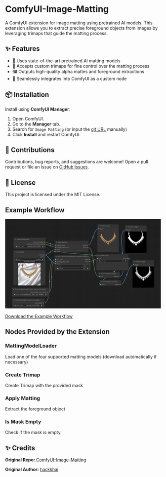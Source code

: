 # ComfyUI-Image-Matting

A ComfyUI extension for image matting using pretrained AI models. This extension allows you to extract precise foreground objects from images by leveraging trimaps that guide the matting process.

## ✨ Features

- 🧠 Uses state-of-the-art pretrained AI matting models
- 🎨 Accepts custom trimaps for fine control over the matting process
- 🖼️ Outputs high-quality alpha mattes and foreground extractions
- 🔌 Seamlessly integrates into ComfyUI as a custom node

## 📦 Installation

Install using **ComfyUI Manager**:

1. Open ComfyUI.
2. Go to the **Manager** tab.
3. Search for `Image Matting` (or input the [git URL](https://github.com/Aperolka-AI/ComfyUI-Image-Matting.git) manually)
4. Click **Install** and restart ComfyUI.

## 🤝 Contributions

Contributions, bug reports, and suggestions are welcome! Open a pull request or file an issue on [GitHub Issues](https://github.com/Aperolka-AI/ComfyUI-Image-Matting/issues).

## 📄 License

This project is licensed under the MIT License.

## Example Workflow
![image matting](https://github.com/Aperolka-AI/ComfyUI-Image-Matting/blob/master/image_matting.png)

[Download the Example Workflow](https://github.com/Aperolka-AI/ComfyUI-Image-Matting/blob/master/image_matting.json)

## Nodes Provided by the Extension

### MattingModelLoader
Load one of the four supported matting models (download automatically if necessary)

### Create Trimap
Create Trimap with the provided mask

### Apply Matting
Extract the foreground object

### Is Mask Empty
Check if the mask is empty

## ✨ Credits

**Original Repo:** [ComfyUI-Image-Matting](https://github.com/hackkhai/ComfyUI-Image-Matting)

**Original Author:** [hackkhai](https://github.com/hackkhai)
